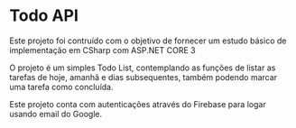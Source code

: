 # Todo API

Este projeto foi contruído com o objetivo de fornecer um estudo básico de implementação em CSharp com ASP.NET CORE 3

O projeto é um simples Todo List, contemplando as funções de listar as tarefas de hoje, amanhã e dias subsequentes, também podendo marcar uma tarefa como concluída.

Este projeto conta com autenticações através do Firebase para logar usando email do Google.
